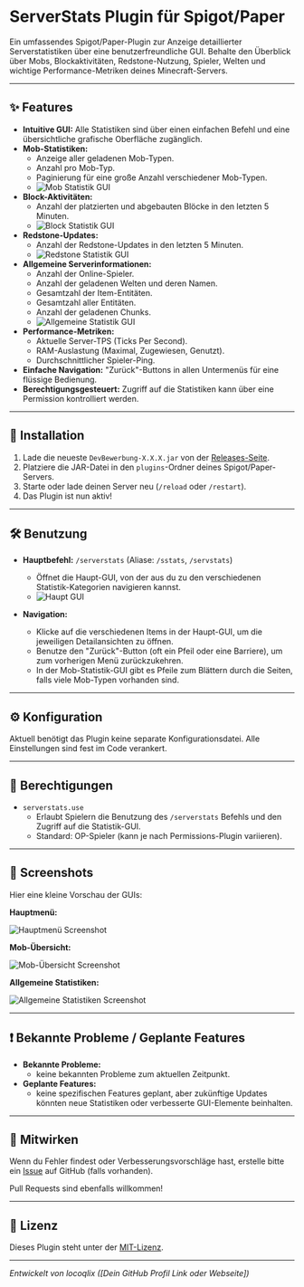 # ServerStats Plugin für Spigot/Paper

Ein umfassendes Spigot/Paper-Plugin zur Anzeige detaillierter Serverstatistiken über eine benutzerfreundliche GUI. Behalte den Überblick über Mobs, Blockaktivitäten, Redstone-Nutzung, Spieler, Welten und wichtige Performance-Metriken deines Minecraft-Servers.

---

## ✨ Features

*   **Intuitive GUI:** Alle Statistiken sind über einen einfachen Befehl und eine übersichtliche grafische Oberfläche zugänglich.
*   **Mob-Statistiken:**
    *   Anzeige aller geladenen Mob-Typen.
    *   Anzahl pro Mob-Typ.
    *   Paginierung für eine große Anzahl verschiedener Mob-Typen.
    *   ![Mob Statistik GUI](Mob_GUI.png)
*   **Block-Aktivitäten:**
    *   Anzahl der platzierten und abgebauten Blöcke in den letzten 5 Minuten.
    *   ![Block Statistik GUI](Block_GUI.png)
*   **Redstone-Updates:**
    *   Anzahl der Redstone-Updates in den letzten 5 Minuten.
    *   ![Redstone Statistik GUI](Redstone_GUI.png)
*   **Allgemeine Serverinformationen:**
    *   Anzahl der Online-Spieler.
    *   Anzahl der geladenen Welten und deren Namen.
    *   Gesamtzahl der Item-Entitäten.
    *   Gesamtzahl aller Entitäten.
    *   Anzahl der geladenen Chunks.
    *   ![Allgemeine Statistik GUI](General_GUI.png)
*   **Performance-Metriken:**
    *   Aktuelle Server-TPS (Ticks Per Second).
    *   RAM-Auslastung (Maximal, Zugewiesen, Genutzt).
    *   Durchschnittlicher Spieler-Ping.
*   **Einfache Navigation:** "Zurück"-Buttons in allen Untermenüs für eine flüssige Bedienung.
*   **Berechtigungsgesteuert:** Zugriff auf die Statistiken kann über eine Permission kontrolliert werden.

---

## 🚀 Installation

1.  Lade die neueste `DevBewerbung-X.X.X.jar` von der [Releases-Seite]([Platzhalter_Link_zu_Releases_oder_Download]).
2.  Platziere die JAR-Datei in den `plugins`-Ordner deines Spigot/Paper-Servers.
3.  Starte oder lade deinen Server neu (`/reload` oder `/restart`).
4.  Das Plugin ist nun aktiv!

---

## 🛠️ Benutzung

*   **Hauptbefehl:** `/serverstats` (Aliase: `/sstats`, `/servstats`)
    *   Öffnet die Haupt-GUI, von der aus du zu den verschiedenen Statistik-Kategorien navigieren kannst.
    *   ![Haupt GUI]([Platzhalter_Main_GUI.png])

*   **Navigation:**
    *   Klicke auf die verschiedenen Items in der Haupt-GUI, um die jeweiligen Detailansichten zu öffnen.
    *   Benutze den "Zurück"-Button (oft ein Pfeil oder eine Barriere), um zum vorherigen Menü zurückzukehren.
    *   In der Mob-Statistik-GUI gibt es Pfeile zum Blättern durch die Seiten, falls viele Mob-Typen vorhanden sind.

---

## ⚙️ Konfiguration

Aktuell benötigt das Plugin keine separate Konfigurationsdatei. Alle Einstellungen sind fest im Code verankert.

---

## 🔑 Berechtigungen

*   `serverstats.use`
    *   Erlaubt Spielern die Benutzung des `/serverstats` Befehls und den Zugriff auf die Statistik-GUI.
    *   Standard: OP-Spieler (kann je nach Permissions-Plugin variieren).

---

## 📸 Screenshots

Hier eine kleine Vorschau der GUIs:

**Hauptmenü:**

![Hauptmenü Screenshot](Main_GUI.png)

**Mob-Übersicht:**

![Mob-Übersicht Screenshot](Mob_GUI.png)

**Allgemeine Statistiken:**

![Allgemeine Statistiken Screenshot](General_GUI.png)


---

## ❗ Bekannte Probleme / Geplante Features

*   **Bekannte Probleme:**
    *   keine bekannten Probleme zum aktuellen Zeitpunkt.
*   **Geplante Features:**
    *   keine spezifischen Features geplant, aber zukünftige Updates könnten neue Statistiken oder verbesserte GUI-Elemente beinhalten.

---

## 🤝 Mitwirken

Wenn du Fehler findest oder Verbesserungsvorschläge hast, erstelle bitte ein [Issue]([Platzhalter_Link_zu_Issues_auf_GitHub_o.ä.]) auf GitHub (falls vorhanden).

Pull Requests sind ebenfalls willkommen!

---

## 📜 Lizenz

Dieses Plugin steht unter der [MIT-Lizenz]([Platzhalter_Link_zur_LICENSE_Datei_falls_vorhanden_oder_Name_der_Lizenz]).

---

*Entwickelt von locoqlix ([Dein GitHub Profil Link oder Webseite])*